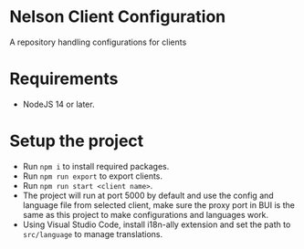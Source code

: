 # Nelson Client Configuration
A repository handling configurations for clients

# Requirements
- NodeJS 14 or later.

# Setup the project
- Run `npm i` to install required packages.
- Run `npm run export` to export clients.
- Run `npm run start <client name>`.
- The project will run at port 5000 by default and use the config and language file from selected client, make sure the proxy port in BUI is the same as this project to make configurations and languages work.
- Using Visual Studio Code, install i18n-ally extension and set the path to `src/language` to manage translations.